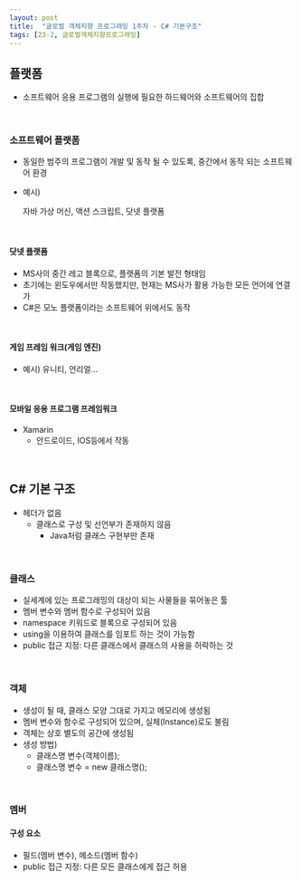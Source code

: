 ```yaml
---
layout: post
title:  "글로벌 객체지향 프로그래밍 1주차 - C# 기본구조"
tags: [23-2, 글로벌객체지향프로그래밍]
---
```


## 플랫폼

- 소프트웨어 응용 프로그램의 실행에 필요한 하드웨어와 소프트웨어의 집합

  <br/>

### 소프트웨어 플랫폼

- 동일한 범주의 프로그램이 개발 및 동작 될 수 있도록, 중간에서 동작 되는 소프트웨어 환경

- 예시)

  자바 가상 머신, 액션 스크립트, 닷넷 플랫폼

<br/>

#### 닷넷 플랫폼

- MS사의 중간 레고 블록으로, 플랫폼의 기본 발전 형태임
- 초기에는 윈도우에서만 작동했지만, 현재는 MS사가 활용 가능한 모든 언어에 연결 가
- C#은 모노 플랫폼이라는 소프트웨어 위에서도 동작

<br/>

#### 게임 프레임 워크(게임 엔진)

- 예시) 유니티, 언리얼...

<br/>

#### 모바일 응용 프로그램 프레임워크

- Xamarin
  - 안드로이드, IOS등에서 작동

<br/>

## C# 기본 구조

- 헤더가 없음
  - 클래스로 구성 및 선언부가 존재하지 않음
    - Java처럼 클래스 구현부만 존재

<br/>

### 클래스

- 실세계에 있는 프로그래밍의 대상이 되는 사물들을 묶어놓은 툴
- 멤버 변수와 멤버 함수로 구성되어 있음
- namespace 키워드로 블록으로 구성되어 있음
- using을 이용하여 클래스를 임포트 하는 것이 가능함
- public 접근 지정: 다른 클래스에서 클래스의 사용을 허락하는 것

<br/>

### 객체

- 생성이 될 때, 클래스 모양 그대로 가지고 메모리에 생성됨
- 멤버 변수와 함수로 구성되어 있으며, 실체(Instance)로도 불림
- 객체는 상호 별도의 공간에 생성됨
- 생성 방법)
  - 클래스명 변수(객체이름);
  - 클래스명 변수 = new 클래스명();

<br/>

### 멤버

#### 구성 요소

- 필드(멤버 변수), 메소드(멤버 함수)
- public 접근 지정: 다른 모든 클래스에게 접근 허용

<br/>
